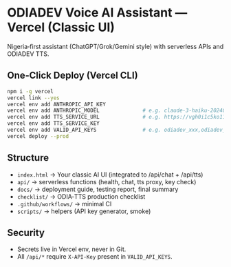 # ODIADEV Voice AI Assistant — Vercel (Classic UI)
Nigeria‑first assistant (ChatGPT/Grok/Gemini style) with serverless APIs and ODIADEV TTS.

## One‑Click Deploy (Vercel CLI)
```bash
npm i -g vercel
vercel link --yes
vercel env add ANTHROPIC_API_KEY
vercel env add ANTHROPIC_MODEL              # e.g. claude-3-haiku-20240307
vercel env add TTS_SERVICE_URL              # e.g. https://vgh0i1c5ko11.manus.space
vercel env add TTS_SERVICE_KEY
vercel env add VALID_API_KEYS               # e.g. odiadev_xxx,odiadev_yyy
vercel deploy --prod
```

## Structure
- `index.html` → Your classic AI UI (integrated to /api/chat + /api/tts)
- `api/` → serverless functions (health, chat, tts proxy, key check)
- `docs/` → deployment guide, testing report, final summary
- `checklist/` → ODIA‑TTS production checklist
- `.github/workflows/` → minimal CI
- `scripts/` → helpers (API key generator, smoke)

## Security
- Secrets live in Vercel env, never in Git.
- All `/api/*` require `X-API-Key` present in `VALID_API_KEYS`.
